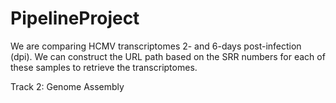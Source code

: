 # PipelineProject
We are comparing HCMV transcriptomes 2- and 6-days post-infection (dpi). We can construct the URL path based on the SRR numbers for each of these samples to retrieve the transcriptomes.

Track 2: Genome Assembly
